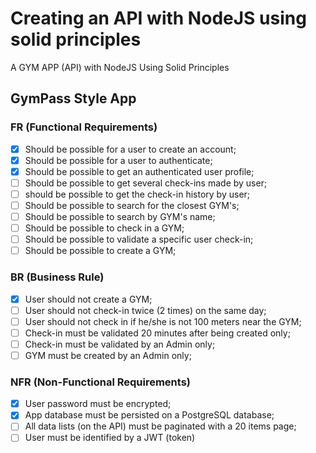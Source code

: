 # Creating an API with NodeJS using solid principles

A GYM APP (API) with NodeJS Using Solid Principles

## GymPass Style App

### FR (Functional Requirements)

- [x] Should be possible for a user to create an account;
- [x] Should be possible for a user to authenticate;
- [x] Should be possible to get an authenticated user profile;
- [ ] Should be possible to get several check-ins made by user;
- [ ] should be possible to get the check-in history by user;
- [ ] Should be possible to search for the closest GYM's;
- [ ] Should be possible to search by GYM's name;
- [ ] Should be possible to check in a GYM;
- [ ] Should be possible to validate a specific user check-in;
- [ ] Should be possible to create a GYM;

### BR (Business Rule)

- [x] User should not create a GYM;
- [ ] User should not check-in twice (2 times) on the same day;
- [ ] User should not check in if he/she is not 100 meters near the GYM;
- [ ] Check-in must be validated 20 minutes after being created only;
- [ ] Check-in must be validated by an Admin only;
- [ ] GYM must be created by an Admin only;

### NFR (Non-Functional Requirements)

- [x] User password must be encrypted;
- [x] App database must be persisted on a PostgreSQL database;
- [ ] All data lists (on the API) must be paginated with a 20 items page;
- [ ] User must be identified by a JWT (token)
